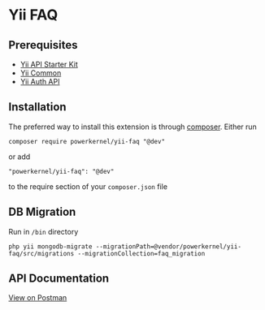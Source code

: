 Yii FAQ
=======

Prerequisites
-------------
- [Yii API Starter Kit](https://github.com/powerkernel/yii-api-starter-kit)
- [Yii Common](https://github.com/powerkernel/yii-common)
- [Yii Auth API](https://github.com/powerkernel/yii-auth)

Installation
------------

The preferred way to install this extension is through [composer](http://getcomposer.org/download/).
Either run

```
composer require powerkernel/yii-faq "@dev"
```

or add

```
"powerkernel/yii-faq": "@dev"
```

to the require section of your `composer.json` file

DB Migration
------------
Run in `/bin` directory

```
php yii mongodb-migrate --migrationPath=@vendor/powerkernel/yii-faq/src/migrations --migrationCollection=faq_migration
```

API Documentation
-----------------
[View on Postman](https://to-be-doc.io)